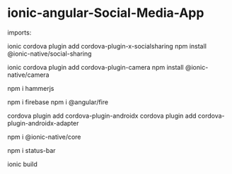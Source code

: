 # ionic-angular-Social-Media-App


imports:

ionic cordova plugin add cordova-plugin-x-socialsharing
npm install @ionic-native/social-sharing

ionic cordova plugin add cordova-plugin-camera
npm install @ionic-native/camera

npm i hammerjs

npm i firebase
npm i @angular/fire

cordova plugin add cordova-plugin-androidx
cordova plugin add cordova-plugin-androidx-adapter

npm i @ionic-native/core

npm i status-bar

ionic build
